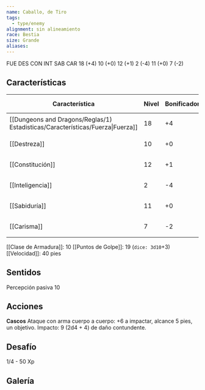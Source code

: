 ```yaml
---
name: Caballo, de Tiro
tags:
  - type/enemy
alignment: sin alineamiento
race: Bestia
size: Grande
aliases:
---
```


FUE DES CON INT SAB CAR
18 (+4) 10 (+0) 12 (+1) 2 (-4) 11 (+0) 7 (-2)


## Características

| Característica                                                                 | Nivel | Bonificador | Lanzar dado      |
| ------------------------------------------------------------------------------ | ----- | ----------- | ---------------- |
| [[Dungeons and Dragons/Reglas/1) Estadisticas/Características/Fuerza\|Fuerza]] | 18    | +4          | `dice: 1d20 + 0` |
| [[Destreza]]                                                                   | 10    | +0          | `dice: 1d20 + 0` |
| [[Constitución]]                                                               | 12    | +1          | `dice: 1d20 + 0` |
| [[Inteligencia]]                                                               | 2     | -4          | `dice: 1d20 + 0` |
| [[Sabiduría]]                                                                  | 11    | +0          | `dice: 1d20 + 0` |
| [[Carisma]]                                                                    | 7     | -2          | `dice: 1d20 + 0` |

[[Clase de Armadura]]: 10
[[Puntos de Golpe]]: 19 (`dice: 3d10`+3)
[[Velocidad]]: 40 pies

## Sentidos

Percepción pasiva 10

## Acciones

**Cascos**
Ataque con arma cuerpo a cuerpo: +6 a impactar, alcance 5 pies, un objetivo. 
Impacto: 9 (2d4 + 4) de daño contundente.

## Desafío

1/4 - 50 Xp

## Galería


